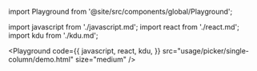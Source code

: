 import Playground from '@site/src/components/global/Playground';

import javascript from './javascript.md';
import react from './react.md';
import kdu from './kdu.md';

<Playground
  code={{
    javascript,
    react,
    kdu,
  }}
  src="usage/picker/single-column/demo.html"
  size="medium"
/>
